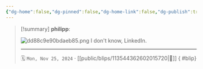 ```yaml
---
{"dg-home":false,"dg-pinned":false,"dg-home-link":false,"dg-publish":true,"tags":["dgblip"],"disabled rules":["yaml-title","yaml-title-alias","file-name-heading"],"title":"philipp on mastodon @ 2024-11-25","created-date":"2024-11-25T15:44:38","id":113544362602015710,"updated-date":"2025-05-02T08:50:44","dg-path":"blips/113544362602015720.md","permalink":"/blips/113544362602015720/","dgPassFrontmatter":true}
---
```


> [!summary] **philipp**:
>
> ![dd88c9e90bdaeb85.png](/img/user/attachments/dd88c9e90bdaeb85.png)
> I don't know, LinkedIn.
> - - -
>
> 🗓️ `Mon, Nov 25, 2024` · [[public/blips/113544362602015720\|🔗]]
{ #blip}

